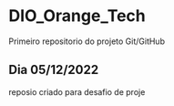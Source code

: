   # DIO_Orange_Tech 
Primeiro repositorio do projeto
Git/GitHub
## Dia 05/12/2022
reposio  criado para  desafio de proje
    
